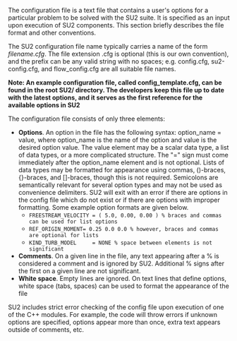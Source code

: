 The configuration file is a text file that contains a user's options for a particular problem to be solved with the SU2 suite. It is specified as an input upon execution of SU2 components. This section briefly describes the file format and other conventions. 

The SU2 configuration file name typically carries a name of the form *filename.cfg*. The file extension .cfg is optional (this is our own convention), and the prefix can be any valid string with no spaces; e.g. config.cfg, su2-config.cfg, and flow_config.cfg are all suitable file names. 

**Note: An example configuration file, called config_template.cfg, can be found in the root SU2/ directory. The developers keep this file up to date with the latest options, and it serves as the first reference for the available options in SU2**

The configuration file consists of only three elements:
- **Options**. An option in the file has the following syntax: option_name = value, where option_name is the name of the option and value is the desired option value. The value element may be a scalar data type, a list of data types, or a more complicated structure. The "=" sign must come immediately after the option_name element and is not optional. Lists of data types may be formatted for appearance using commas, ()-braces, {}-braces, and []-braces, though this is not required. Semicolons are semantically relevant for several option types and may not be used as convenience delimiters. SU2 will exit with an error if there are options in the config file which do not exist or if there are options with improper formatting. Some example option formats are given below.
  - `FREESTREAM_VELOCITY = ( 5.0, 0.00, 0.00 ) % braces and commas can be used for list options`
  - `REF_ORIGIN_MOMENT= 0.25 0.0 0.0 % however, braces and commas are optional for lists`
  - `KIND_TURB_MODEL     = NONE % space between elements is not significant`
- **Comments**. On a given line in the file, any text appearing after a % is considered a comment and is ignored by SU2. Additional % signs after the first on a given line are not significant.
- **White space**. Empty lines are ignored. On text lines that define options, white space (tabs, spaces) can be used to format the appearance of the file

SU2 includes strict error checking of the config file upon execution of one of the C++ modules. For example, the code will throw errors if unknown options are specified, options appear more than once, extra text appears outside of comments, etc.